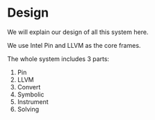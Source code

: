 # Design

We will explain our design of all this system here.

We use Intel Pin and LLVM as the core frames.

The whole system includes 3 parts:

1. Pin
2. LLVM
3. Convert
4. Symbolic
5. Instrument
6. Solving